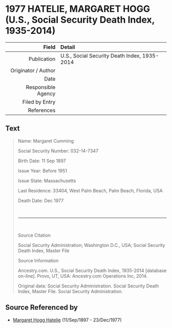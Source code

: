 ﻿---
layout: page
permalink: /sources/s80786697
---

# 1977 HATELIE, MARGARET HOGG (U.S., Social Security Death Index, 1935-2014)

Field | Detail
---:|:---
Publication | U.S., Social Security Death Index, 1935-2014
Originator / Author | 
Date | 
Responsible Agency | 
Filed by Entry | 
References | 

## Text

> Name: Margaret Cumming
>
> Social Security Number: 032-14-7347
>
> Birth Date: 11 Sep 1897
>
> Issue Year: Before 1951
>
> Issue State: Massachusetts
>
> Last Residence: 33404, West Palm Beach, Palm Beach, Florida, USA
>
> Death Date: Dec 1977
>
> <br/>
>
> ---
>
> <br/>
>
> Source Citation
>
> Social Security Administration; Washington D.C., USA; Social Security Death Index, Master File
>
> Source Information
>
> Ancestry.com. U.S., Social Security Death Index, 1935-2014 [database on-line]. Provo, UT, USA: Ancestry.com Operations Inc, 2014.
>
> Original data: Social Security Administration. Social Security Death Index, Master File. Social Security Administration.
>

## Source Referenced by

* [Margaret Hogg Hatelie](../people/@43723296@-margaret-hogg-hatelie-b1897-9-11-d1977-12-23.md) (11/Sep/1897 - 23/Dec/1977)
